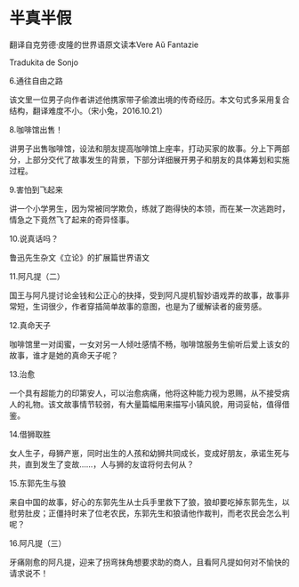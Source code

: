 # 半真半假

翻译自克劳德·皮隆的世界语原文读本Vere Aŭ Fantazie

Tradukita de Sonjo

6.通往自由之路

该文里一位男子向作者讲述他携家带子偷渡出境的传奇经历。本文句式多采用复合结构，翻译难度不小。（宋小兔，2016.10.21）

8.咖啡馆出售！

讲男子出售咖啡馆，设法和朋友提高咖啡馆上座率，打动买家的故事。分上下两部分，上部分交代了故事发生的背景，下部分详细展开男子和朋友的具体筹划和实施过程。

9.害怕到飞起来

讲一个小学男生，因为常被同学欺负，练就了跑得快的本领，而在某一次逃跑时，情急之下竟然飞了起来的奇异怪事。

10.说真话吗？

鲁迅先生杂文《立论》的扩展篇世界语文

11.阿凡提（二）

国王与阿凡提讨论金钱和公正心的抉择，受到阿凡提机智妙语戏弄的故事，故事非常短，生词很少，作者穿插简单故事的意图，也是为了缓解读者的疲劳感。

12.真命天子

咖啡馆里一对闺蜜，一女对另一人倾吐感情不畅，咖啡馆服务生偷听后爱上该女的故事，谁才是她的真命天子呢？

13.治愈

一个具有超能力的印第安人，可以治愈病痛，他将这种能力视为恩赐，从不接受病人的礼物。该文故事情节较弱，有大量篇幅用来描写小镇风貌，用词妥帖，值得借鉴。

14.借狮取胜

女人生子，母狮产崽，同时出生的人孩和幼狮共同成长，变成好朋友，承诺生死与共，直到发生了变故……，人与狮的友谊将何去何从？

15.东郭先生与狼

来自中国的故事，好心的东郭先生从士兵手里救下了狼，狼却要吃掉东郭先生，以慰劳肚皮；正僵持时来了位老农民，东郭先生和狼请他作裁判，而老农民会怎么判呢？

16.阿凡提（三）

牙痛刚愈的阿凡提，迎来了拐弯抹角想要求助的商人，且看阿凡提如何对不愉快的请求说不！

